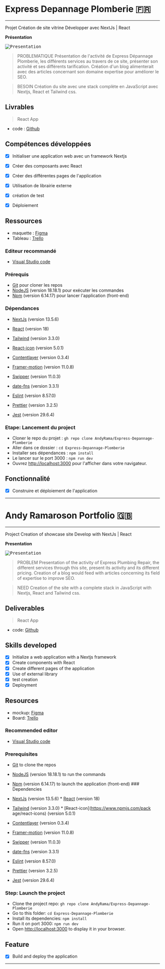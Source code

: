 # Express Depannage Plomberie 🇫🇷

<!-- [Pre-prod](https://                    /) <br/>  -->
<!-- [Production](https://andyramaroson.com//) -->

------------------------------------------------

Projet Création de site vitrine Développer avec NextJs | React  

**Présentation**

<kbd>![Presentation](./Express3.png)</kbd>

> PROBLEMATIQUE
Présentation de l'activité de Express Dépannage Plomberie, les différents services au travers de ce site, présenter son activité et ses différents tarification. Création d'un blog alimenterait avec des articles concernant son domaine expertise pour améliorer le SEO.

> BESOIN
Création du site avec une stack complète en JavaScript avec Nextjs, React et Tailwind css.

## Livrables

> React App
- code           : [Github](https://github.com/AndyRama/Express-Depannage-Plomberie)
<!-- - pre-production: [vercel](https://portfolio-eta-three-93.vercel.app/) -->
<!-- - production     : [vercel](https://andyramaroson.com/) -->

## Compétences développées

- [x] Initialiser une application web avec un framework Nextjs
- [x] Créer des composants avec React 
- [x] Créer des différentes pages de l'application 
- [x] Utilisation de librairie externe 
- [x] création de test 
- [x] Déploiement


## Ressources

- maquette       : [Figma](https://www.figma.com/design/NN7IizXSjt9kyRPm3OexeB/Plomberie-vitirne-static?node-id=130-7604&node-type=frame&t=V8knPqauGW7hRLsB-0)
- Tableau        : [Trello](https://trello.com/b/NLGGmb9s/plomberie-brunie)


### Editeur recommandé

* [Visual Studio code](https://code.visualstudio.com/)

### Prérequis

* [Git](https://git-scm.com/) pour cloner les repos
* [NodeJS](https://nodejs.org/fr/) (version 18.18.1) pour exécuter les commandes
* [Npm](https://www.npmjs.com/) (version 6.14.17) pour lancer l'application (front-end)

### Dépendances

* [NextJs](https://nextjs.org/) (version 13.5.6)
* [React](https://legacy.reactjs.org/) (version 18)

* [Tailwind](https://www.npmjs.com/package/prop-types) (version 3.3.0)

* [React-icon](https://www.npmjs.com/package/react-icons) (version 5.0.1)
* [Contentlayer](https://www.npmjs.com/package/contentlayer) (version 0.3.4)
* [Framer-motion](https://www.npmjs.com/package/framer-motion) (version 11.0.8)
* [Swipper](https://www.npmjs.com/package/swiper/v/11.0.3) (version 11.0.3)
* [date-fns](https://www.npmjs.com/package/date-fns) (version 3.3.1)

* [Eslint](https://www.npmjs.com/package/eslint) (version 8.57.0)
* [Prettier](https://www.npmjs.com/package/prettier) (version 3.2.5)

* [Jest](https://www.npmjs.com/package/jest/v/29.6.4) (version 29.6.4)

### Etape: Lancement du project

- Cloner le repo du projet : `gh repo clone AndyRama/Express-Depannage-Plomberie`
- Aller dans ce dossier : `cd Express-Depannage-Plomberie `
- Installer ses dépendances : `npm install`
- Le lancer sur le port 3000 : `npm run dev`
- Ouvrez [http://localhost:3000](http://localhost:3000) pour l'afficher dans votre navigateur.

## Fonctionnalité

- [x] Construire et déploiement de l'application

---------------------------

# Andy Ramaroson Portfolio 🇬🇧

<!-- [Pre-prod](https:// /) <br/> -->
<!-- [Production](https://andyramaroson.com//) -->

------------------------------------------------

Project Creation of showcase site Develop with NextJs | React

**Presentation**

<kbd>![Presentation](./Express3.png)</kbd>

> PROBLEM
Presentation of the activity of Express Plumbing Repair, the different services through this site, present its activity and its different pricing. Creation of a blog would feed with articles concerning its field of expertise to improve SEO.

> NEED
Creation of the site with a complete stack in JavaScript with Nextjs, React and Tailwind css.

## Deliverables

> React App
- code: [Github](https://github.com/AndyRama/Express-Depannage-Plomberie)
<!-- - pre-production: [vercel](https://portfolio-eta-three-93.vercel.app/) -->
<!-- - production: [vercel](https://andyramaroson.com/) -->

## Skills developed

- [x] Initialize a web application with a Nextjs framework
- [x] Create components with React
- [x] Create different pages of the application
- [x] Use of external library
- [x] test creation
- [x] Deployment

## Resources

- mockup: [Figma](https://www.figma.com/design/NN7IizXSjt9kyRPm3OexeB/Plomberie-vitirne-static?node-id=130-7604&node-type=frame&t=V8knPqauGW7hRLsB-0)
- Board: [Trello](https://trello.com/b/NLGGmb9s/plomberie-brunie)

### Recommended editor

* [Visual Studio code](https://code.visualstudio.com/)

### Prerequisites

* [Git](https://git-scm.com/) to clone the repos
* [NodeJS](https://nodejs.org/fr/) (version 18.18.1) to run the commands
* [Npm](https://www.npmjs.com/) (version 6.14.17) to launch the application (front-end) ### Dependencies
* [NextJs](https://nextjs.org/) (version 13.5.6) * [React](https://legacy.reactjs.org/) (version 18)

* [Tailwind](https://www.npmjs.com/package/prop-types) (version 3.3.0) * [React-icon](https://www.npmjs.com/pack age/react-icons) (version 5.0.1)
* [Contentlayer](https://www.npmjs.com/package/contentlayer) (version 0.3.4)
* [Framer-motion](https://www.npmjs.com/package/framer-motion) (version 11.0.8)
* [Swipper](https://www.npmjs.com/package/swiper/v/11.0.3) (version 11.0.3)
* [date-fns](https://www.npmjs.com/package/date-fns) (version 3.3.1)

* [Eslint](https://www.npmjs.com/package/eslint) (version 8.57.0)
* [Prettier](https://www.npmjs.com/package/prettier) (version 3.2.5)

* [Jest](https://www.npmjs.com/package/jest/v/29.6.4) (version 29.6.4)

### Step: Launch the project

- Clone the project repo: `gh repo clone AndyRama/Express-Depannage-Plomberie`
- Go to this folder: `cd Express-Depannage-Plomberie`
- Install its dependencies: `npm install`
- Run it on port 3000: `npm run dev`
- Open [http://localhost:3000](http://localhost:3000) to display it in your browser.

## Feature

- [x] Build and deploy the application

---------------------------